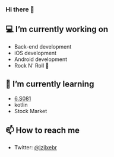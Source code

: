 ### Hi there 👋

<!--
**lzjlxebr/lzjlxebr** is a ✨ _special_ ✨ repository because its `README.md` (this file) appears on your GitHub profile.
Here are some ideas to get you started:
-->

## 💻 I’m currently working on 

- Back-end development
- iOS development
- Android development
- Rock N' Roll 🎸

## 🧐 I’m currently learning 

- [6.S081](https://pdos.csail.mit.edu/6.S081/2020/schedule.html)
- kotlin
- Stock Market

## 📫 How to reach me

- Twitter: [@lzjlxebr](https://twitter.com/lzjlxebr)
